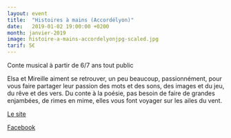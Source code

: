 ```yaml
---
layout: event
title:  "Histoires à mains (Accordélyon)"
date:   2019-01-02 19:00:00 +0200
month: janvier-2019
image: histoire-a-mains-accordelyonjpg-scaled.jpg
tarif: 5€
---
```

  
Conte musical à partir de 6/7 ans tout public

Elsa et Mireille aiment se retrouver, un peu beaucoup, passionnément, pour vous faire partager leur passion des mots et des sons, des images et du jeu, du rêve et des vers. Du conte à la poésie, pas besoin de faire de grandes enjambées, de rimes en mime, elles vous font voyager sur les ailes du vent.

[Le site](https://sites.google.com/site/mireillehistoiresamains/ateliers/contes-et-musique)

[Facebook](https://www.facebook.com/accordelyon/)